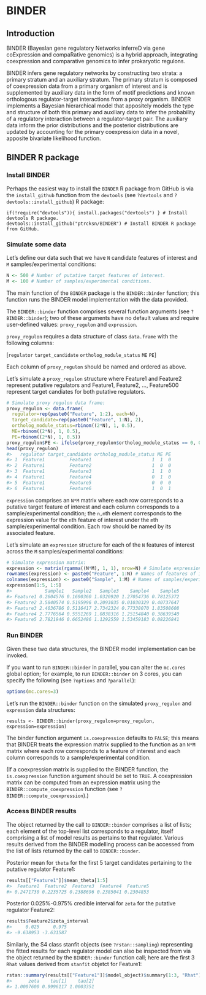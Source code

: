 
<!-- README.md is generated from README.Rmd. Please edit that file -->

# BINDER

<!-- badges: start -->

<!-- badges: end -->

## Introduction

BINDER (BayesIan gene regulatory Networks inferreD via gene coExpression
and compaRative genomics) is a hybrid approach, integrating coexpression
and comparative genomics to infer prokaryotic regulons.

BINDER infers gene regulatory networks by constructing two strata: a
primary stratum and an auxiliary stratum. The primary stratum is
composed of coexpression data from a primary organism of interest and is
supplemented by auxiliary data in the form of motif predictions and
known orthologous regulator-target interactions from a proxy organism.
BINDER implements a Bayesian hierarchical model that appositely models
the type and structure of both this primary and auxiliary data to infer
the probability of a regulatory interaction between a regulator-target
pair. The auxiliary data inform the prior distributions and the
posterior distributions are updated by accounting for the primary
coexpression data in a novel, apposite bivariate likelihood function.

## BINDER R package

### Install BINDER

Perhaps the easiest way to install the `BINDER` R package from GitHub is
via the `install_github` function from the `devtools` (see `?devtools`
and `?devtools::install_github`) R
    package:

    if(!require("devtools")){ install.packages("devtools") } # Install devtools R package.
    devtools::install_github("ptrcksn/BINDER") # Install BINDER R package from GitHub.

### Simulate some data

Let’s define our data such that we have `N` candidate features of
interest and `M` samples/experimental conditions:

``` r
N <- 500 # Number of putative target features of interest.
M <- 100 # Number of samples/experimental conditions.
```

The main function of the `BINDER` package is the `BINDER::binder`
function; this function runs the BINDER model implementation with the
data provided.

The `BINDER::binder` function comprises several function arguments (see
`?BINDER::binder`); two of these arguments have no default values and
require user-defined values: `proxy_regulon` and `expression`.

`proxy_regulon` requires a data structure of class `data.frame` with the
following columns:

\[`regulator` `target_candidate` `ortholog_module_status` `ME` `PE`\]

Each column of `proxy_regulon` should be named and ordered as above.

Let’s simulate a `proxy_regulon` structure where Feature1 and Feature2
represent putative regulators and Feature1, Feature2, …, Feature500
represent target candiates for both putative regulators.

``` r
# Simulate proxy regulon data frame:
proxy_regulon <- data.frame(
  regulator=rep(paste0("Feature", 1:2), each=N),
  target_candidate=rep(paste0("Feature", 1:N), 2),
  ortholog_module_status=rbinom((2*N), 1, 0.5),
  ME=rbinom((2*N), 1, 0.5),
  PE=rbinom((2*N), 1, 0.5))
proxy_regulon$PE <- ifelse(proxy_regulon$ortholog_module_status == 0, 0, proxy_regulon$PE)
head(proxy_regulon)
#>   regulator target_candidate ortholog_module_status ME PE
#> 1  Feature1         Feature1                      1  1  0
#> 2  Feature1         Feature2                      1  0  0
#> 3  Feature1         Feature3                      1  1  0
#> 4  Feature1         Feature4                      0  1  0
#> 5  Feature1         Feature5                      0  0  0
#> 6  Feature1         Feature6                      1  0  1
```

`expression` comprises an `N*M` matrix where each row corresponds to a
putative target feature of interest and each column corresponds to a
sample/experimental condition; the `n,m`th element corresponds to the
expression value for the `n`th feature of interest under the `m`th
sample/experimental condition. Each row should be named by its
associated feature.

Let’s simulate an `expression` structure for each of the `N` features of
interest across the `M` samples/experimental conditions:

``` r
# Simulate expression matrix:
expression <- matrix(rgamma((N*M), 1, 1), nrow=N) # Simulate expression data.
rownames(expression) <- paste0("Feature", 1:N) # Names of features of interest.
colnames(expression) <- paste0("Sample", 1:M) # Names of samples/experimental conditions.
expression[1:5, 1:5]
#>            Sample1   Sample2   Sample3    Sample4    Sample5
#> Feature1 0.2604576 0.1690360 1.0320920 1.27054736 0.78125372
#> Feature2 3.5840574 0.5195996 0.2093035 0.01030329 0.40737647
#> Feature3 2.4036786 0.5116417 2.7342324 0.77338070 1.83508608
#> Feature4 2.7776564 0.5551269 1.0838316 1.25154840 0.38639540
#> Feature5 2.7821946 0.6652486 1.1292559 1.53459183 0.08226841
```

### Run BINDER

Given these two data structures, the BINDER model implementation can be
invoked.

If you want to run `BINDER::binder` in parallel, you can alter the
`mc.cores` global option; for example, to run `BINDER::binder` on 3
cores, you can specify the following (see `?options` and `?parallel`):

``` r
options(mc.cores=3)
```

Let’s run the `BINDER::binder` function on the simulated `proxy_regulon`
and `expression` data
    structures:

    results <- BINDER::binder(proxy_regulon=proxy_regulon, expression=expression)

The binder function argument `is.coexpression` defaults to `FALSE`; this
means that BINDER treats the expression matrix supplied to the function
as an `N*M` matrix where each row corresponds to a feature of interest
and each column corresponds to a sample/experimental condition.

(If a coexpression matrix is supplied to the BINDER function, the
`is.coexpression` function argument should be set to `TRUE`. A
coexpression matrix can be computed from an expression matrix using the
`BINDER::compute_coexpression` function (see
`?BINDER::compute_coexpression`).)

### Access BINDER results

The object returned by the call to `BINDER::binder` comprises a list of
lists; each element of the top-level list corresponds to a regulator,
itself comprising a list of model results as pertains to that regulator.
Various results derived from the BINDER modelling process can be
accessed from the list of lists returned by the call to
`BINDER::binder`.

Posterior mean for `theta` for the first 5 target candidates pertaining
to the putative regulator Feature1:

``` r
results[["Feature1"]]$mean_theta[1:5]
#>  Feature1  Feature2  Feature3  Feature4  Feature5 
#> 0.2471730 0.2235725 0.2388696 0.2385041 0.2304853
```

Posterior 0.025%-0.975% credible interval for `zeta` for the putative
regulator Feature2:

``` r
results$Feature2$zeta_interval
#>     0.025     0.975 
#> -9.638953 -3.631587
```

Similarly, the S4 class stanfit objects (see `?rstan::sampling`)
representing the fitted results for each regulator model can also be
inspected from via the object returned by the `BINDER::binder` function
call; here are the first 3 `Rhat` values derived from `stanfit` objetct
for Feature1:

``` r
rstan::summary(results[["Feature1"]]$model_object)$summary[1:3, "Rhat"]
#>      zeta    tau[1]    tau[2] 
#> 1.0007600 0.9996117 1.0003351
```
